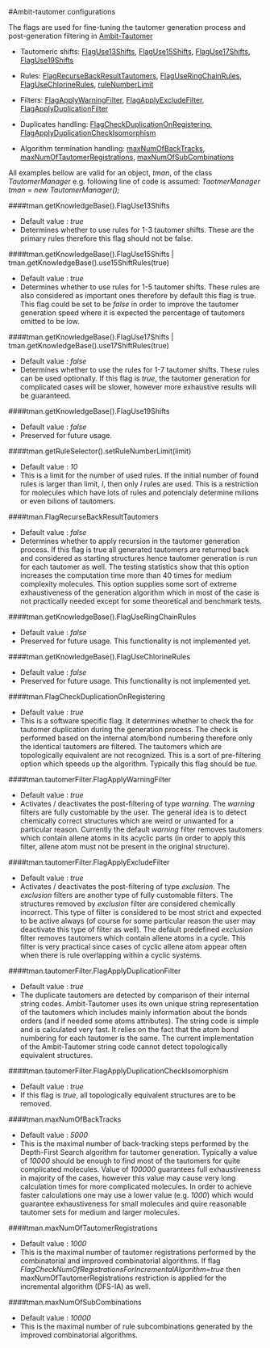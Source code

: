 #Ambit-tautomer configurations

The flags are used for fine-tuning the tautomer generation process and post-generation filtering in [Ambit-Tautomer](README.md) 

* Tautomeric shifts:
[FlagUse13Shifts](#FlagUse13Shifts), [FlagUse15Shifts](#FlagUse15Shifts), [FlagUse17Shifts](#FlagUse17Shifts), [FlagUse19Shifts](#FlagUse19Shifts)

* Rules:
[FlagRecurseBackResultTautomers](#FlagRecurseBackResultTautomers), [FlagUseRingChainRules](#FlagUseRingChainRules), [FlagUseChlorineRules](#FlagUseChlorineRules), [ruleNumberLimit](#ruleNumberLimit) 

* <a name="Filters"></a>Filters: 
[FlagApplyWarningFilter](#FlagApplyWarningFilter), [FlagApplyExcludeFilter](#FlagApplyExcludeFilter), [FlagApplyDuplicationFilter](#FlagApplyDuplicationFilter) 

* Duplicates handling:
[FlagCheckDuplicationOnRegistering](#FlagCheckDuplicationOnRegistering),  [FlagApplyDuplicationCheckIsomorphism](#FlagApplyDuplicationCheckIsomorphism) 

* Algorithm termination handling:
[maxNumOfBackTracks](#maxNumOfBackTracks), [maxNumOfTautomerRegistrations](#maxNumOfTautomerRegistrations), [maxNumOfSubCombinations](#maxNumOfSubCombinations)

All examples bellow are valid for an object, *tman*, of the class *TautomerManager* e.g. following line of code is assumed:
*TaotmerManager tman = new TautomerManager();*

####<a name="FlagUse13Shifts"></a>tman.getKnowledgeBase().FlagUse13Shifts
* Default value : *true*
* Determines whether to use rules for 1-3 tautomer shifts. These are the primary rules therefore this flag should not be false.

####<a name="FlagUse15Shifts"></a>tman.getKnowledgeBase().FlagUse15Shifts | tman.getKnowledgeBase().use15ShiftRules(true)
* Default value : *true*
* Determines whether to use rules for 1-5 tautomer shifts. These rules are also considered as important ones therefore by default this flag is true. This flag could be set to be *false* in order to improve the tautomer generation speed where it is expected the percentage of tautomers omitted to be low.

####<a name="FlagUse17Shifts"></a>tman.getKnowledgeBase().FlagUse17Shifts | tman.getKnowledgeBase().use17ShiftRules(true)
* Default value : *false*
* Determines whether to use the rules for 1-7 tautomer shifts. These rules can be used optionally. If this flag is *true*, the tautomer generation for complicated cases will be slower, however more exhaustive results will be guaranteed. 

####<a name="FlagUse19Shifts"></a>tman.getKnowledgeBase().FlagUse19Shifts
* Default value : *false*
* Preserved for future usage.

####<a name="ruleNumberLimit"></a>tman.getRuleSelector().setRuleNumberLimit(limit)
* Default value : *10*
* This is a limit for the number of used rules. If the initial number of found rules is larger than limit, *l*, then only *l* rules are used. This is a restriction for molecules which have lots of rules and potencialy determine milions or even bilions of tautomers.

####<a name="FlagRecurseBackResultTautomers"></a>tman.FlagRecurseBackResultTautomers
* Default value : *false*
* Determines whether to apply recursion in the tautomer generation process. If this flag is true all generated tautomers are returned back and considered as starting structures hence tautomer generation is run for each tautomer as well. The testing statistics show that this option increases the computation time more than 40 times for medium complexity molecules. This option supplies some sort of extreme exhaustiveness of the generation algorithm which in most of the case is not practically needed except for some theoretical and benchmark tests.

####<a name="FlagUseRingChainRules"></a>tman.getKnowledgeBase().FlagUseRingChainRules
* Default value : *false*
* Preserved for future usage. This functionality is not implemented yet.

####<a name="FlagUseChlorineRules"></a>tman.getKnowledgeBase().FlagUseChlorineRules
* Default value : *false*
* Preserved for future usage. This functionality is not implemented yet.

####<a name="FlagCheckDuplicationOnRegistering"></a>tman.FlagCheckDuplicationOnRegistering
* Default value : *true*
* This is a software specific flag. It determines whether to check the for tautomer duplication during the generation process. The check is performed based on the internal atom/bond numbering therefore only the identical tautomers are filtered. The tautomers which are topologically equivalent are not recognized. This is a sort of pre-filtering option which speeds up the algorithm. Typically this flag should be *tue*.

####<a name="FlagApplyWarningFilter"></a>tman.tautomerFilter.FlagApplyWarningFilter
* Default value : *true*
* Activates / deactivates the post-filtering of type _warning_.  The _warning_ filters are fully customable by the user. The general idea is to detect chemically correct structures which are weird or unwanted for a particular reason.  Currently the default _warning_ filter removes tautomers which contain allene atoms in its acyclic parts (in order to apply this filter, allene atom must not be present in the original structure). 

####<a name="FlagApplyExcludeFilter"></a>tman.tautomerFilter.FlagApplyExcludeFilter
* Default value : *true*
* Activates / deactivates the post-filtering of type _exclusion_.
The _exclusion_ filters are another type of fully customable filters. The structures removed by _exclusion_ filter are considered chemically incorrect. This type of filter is considered to be most strict and expected to be active always (of course for some particular reason the user may deactivate this type of filter as well). The default predefined _exclusion_ filter removes tautomers which contain allene atoms in a cycle. This filter is very practical since cases of cyclic allene atom appear often when there is rule overlapping within a cyclic systems.

####<a name="FlagApplyDuplicationFilter"></a>tman.tautomerFilter.FlagApplyDuplicationFilter
* Default value : *true*
* The duplicate tautomers are detected by comparison of their internal string codes. Ambit-Tautomer uses its own unique string representation of the tautomers which includes mainly information about the bonds orders (and if needed some atoms attributes).  The string code is simple and is calculated very fast. It relies on the fact that the atom bond numbering for each tautomer is the same. The current implementation of the Ambit-Tautomer string code cannot detect topologically equivalent structures.

####<a name="FlagApplyDuplicationCheckIsomorphism"></a>tman.tautomerFilter.FlagApplyDuplicationCheckIsomorphism
* Default value : *true*
* If this flag is *true*, all topologically equivalent structures are to be removed.

####<a name="maxNumOfBackTracks"></a>tman.maxNumOfBackTracks
* Default value : *5000*
* This is the maximal number of back-tracking steps performed by the Depth-First Search algorithm for tautomer generation. Typically a value of *10000* should be enough to find most of the tautomers for quite complicated molecules. Value of *100000* guarantees full exhaustiveness in majority of the cases, however this value may cause very long calculation times for more complicated molecules. In order to achieve faster calculations one may use a lower value (e.g. *1000*) which would guarantee exhaustiveness for small molecules and quire reasonable tautomer sets for medium and larger molecules.     
 
####<a name="maxNumOfTautomerRegistrations"></a>tman.maxNumOfTautomerRegistrations
* Default value : *1000*
* This is the maximal number of tautomer registrations performed by the combinatorial and improved combinatorial algorithms. If flag *FlagCheckNumOfRegistrationsForIncrementalAlgorithm=true* then maxNumOfTautomerRegistrations restriction is applied for the incremental algorithm (DFS-IA) as well. 

####<a name="maxNumOfSubCombinations"></a>tman.maxNumOfSubCombinations
* Default value : *10000*
* This is the maximal number of rule subcombinations generated by the improved combinatorial algorithms.  
